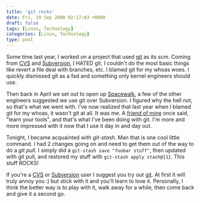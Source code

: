 ```yaml
---
title: 'git rocks'
date: Fri, 19 Sep 2008 02:17:03 +0000
draft: false
tags: [Linux, Technology]
categories: [Linux, Technology]
type: post
---
```


Some time last year, I worked on a project that used [git](http://git.or.cz/) as its scm. Coming from [CVS](http://www.nongnu.org/cvs/) and [Subversion](http://subversion.tigris.org/), I HATED git. I couldn't do the most basic things like revert a file deal with branches, etc. I blamed git for my whoas woes. I quickly dismissed git as a fad and something only kernel engineers should use.

Then back in April we set out to open up [Spacewalk](https://hosted.fedoraproject.org/spacewalk/), a few of the other engineers suggested we use git over Subversion. I figured why the hell not, so that's what we went with. I've now realized that last year when I blamed git for my whoas, it wasn't git at all. It was me. A [friend of mine](http://rkbloom.net/) once said, "learn your tools", and that's what I've been doing with git. I'm more and more impressed with it now that I use it day in and day out.

Tonight, I became acquainted with _git-stash_. Man that is one cool little command. I had 2 changes going on and need to get them out of the way to do a _git pull_. I simply did a `git-stash save "foobar stuff"`, then updated with git pull, and restored my stuff with `git-stash apply stash@{1}`. This stuff ROCKS!

If you're a [CVS](http://www.nongnu.org/cvs/) or [Subversion](http://subversion.tigris.org/) user I suggest you try out [git](http://git.or.cz/). At first it will truly annoy you :) but stick with it and you'll learn to love it. Personally, I think the better way is to play with it, walk away for a while, then come back and give it a second go.